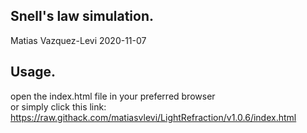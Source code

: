 Snell's law simulation.
-----------------------
Matias Vazquez-Levi 2020-11-07

Usage.
--------
open the index.html file in your preferred browser <br />or simply click this link: https://raw.githack.com/matiasvlevi/LightRefraction/v1.0.6/index.html
